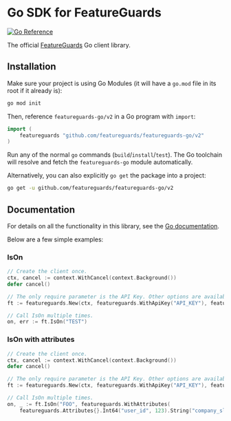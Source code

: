 # Go SDK for FeatureGuards

[![Go Reference](https://pkg.go.dev/badge/github.com/featureguards/featureguards-go/v2)](https://pkg.go.dev/github.com/featueguards/featureguards-go/v2)

The official [FeatureGuards][featureguards] Go client library.

## Installation

Make sure your project is using Go Modules (it will have a `go.mod` file in its
root if it already is):

```sh
go mod init
```

Then, reference `featureguards-go/v2` in a Go program with `import`:

```go
import (
	featureguards "github.com/featureguards/featureguards-go/v2"
)
```

Run any of the normal `go` commands (`build`/`install`/`test`). The Go
toolchain will resolve and fetch the `featureguards-go` module automatically.

Alternatively, you can also explicitly `go get` the package into a project:

```bash
go get -u github.com/featureguards/featureguards-go/v2
```

## Documentation

For details on all the functionality in this library, see the [Go
documentation][goref].

Below are a few simple examples:

### IsOn

```go
// Create the client once.
ctx, cancel := context.WithCancel(context.Background())
defer cancel()

// The only require parameter is the API Key. Other options are available. See [goref].
ft := featureguards.New(ctx, featureguards.WithApiKey("API_KEY"), featureguards.WithDefaults(map[string]bool{"TEST": true}))

// Call IsOn multiple times.
on, err := ft.IsOn("TEST")
```

### IsOn with attributes

```go
// Create the client once.
ctx, cancel := context.WithCancel(context.Background())
defer cancel()

// The only require parameter is the API Key. Other options are available. See [goref].
ft := featureguards.New(ctx, featureguards.WithApiKey("API_KEY"), featureguards.WithDefaults(map[string]bool{"TEST": true}))

// Call IsOn multiple times.
on, _ := ft.IsOn("FOO", featureguards.WithAttributes(
	featureguards.Attributes{}.Int64("user_id", 123).String("company_slug", "acme")))
```

[goref]: https://pkg.go.dev/github.com/featureguards/featureguards-go
[issues]: https://github.com/featureguards/featureguards-go/issues/new
[modules]: https://github.com/golang/go/wiki/Modules
[package-management]: https://code.google.com/p/go-wiki/wiki/PackageManagementTools
[pulls]: https://github.com/featureguards/featureguards-go/pulls
[featureguards]: https://featureguards.com
